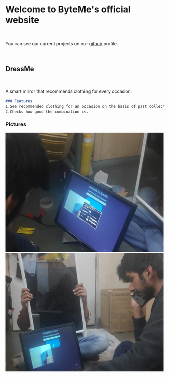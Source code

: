 # Welcome to ByteMe's official website

​

You can see our current projects on our [github](https://github.com/team-byteMe) profile. 

​

## DressMe

​

A smart mirror that recommends clothing for every occasion.
​

```markdown
### Features
1.See recommended clothing for an occasion on the basis of past collection of photos.    
2.Checks how good the combination is.
```
### Pictures
![alt text](0b9699a3-f97f-406d-bb5a-b577835747cf.jpeg)  ![alt text](48f2a5cb-cd97-4bec-bc12-800b09ff19a8.jpeg)


​




